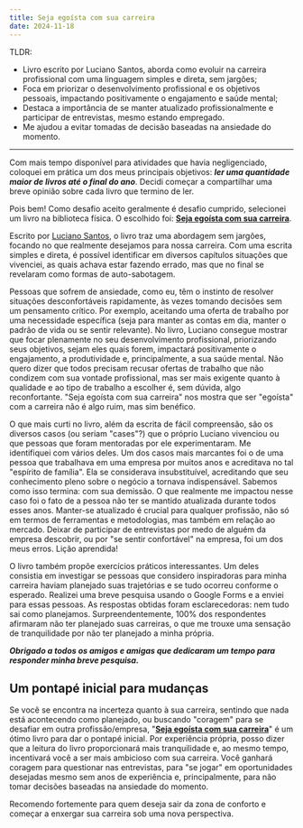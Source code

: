 ```yaml
---
title: Seja egoísta com sua carreira
date: 2024-11-18
---
```

TLDR:

- Livro escrito por Luciano Santos, aborda como evoluir na carreira profissional com uma linguagem simples e direta, sem jargões;
- Foca em priorizar o desenvolvimento profissional e os objetivos pessoais, impactando positivamente o engajamento e saúde mental;
- Destaca a importância de se manter atualizado profissionalmente e participar de entrevistas, mesmo estando empregado.
- Me ajudou a evitar tomadas de decisão baseadas na ansiedade do momento.

---

Com mais tempo disponível para atividades que havia negligenciado, coloquei em prática um dos meus principais objetivos: ***ler uma quantidade maior de livros até o final do ano***. Decidi começar a compartilhar uma breve opinião sobre cada livro que termino de ler.

Pois bem! Como desafio aceito geralmente é desafio cumprido, selecionei um livro na biblioteca física. O escolhido foi: [**Seja egoísta com sua carreira**](https://www.amazon.com.br/Seja-ego%C3%ADsta-com-sua-carreira/dp/6588523343).

Escrito por [Luciano Santos](https://www.linkedin.com/in/lucianoresponde/), o livro traz uma abordagem sem jargões, focando no que realmente desejamos para nossa carreira. Com uma escrita simples e direta, é possível identificar em diversos capítulos situações que vivenciei, as quais achava estar fazendo errado, mas que no final se revelaram como formas de auto-sabotagem.

Pessoas que sofrem de ansiedade, como eu, têm o instinto de resolver situações desconfortáveis rapidamente, às vezes tomando decisões sem um pensamento crítico. Por exemplo, aceitando uma oferta de trabalho por uma necessidade específica (seja para manter as contas em dia, manter o padrão de vida ou se sentir relevante). No livro, Luciano consegue mostrar que focar plenamente no seu desenvolvimento profissional, priorizando seus objetivos, sejam eles quais forem, impactará positivamente o engajamento, a produtividade e, principalmente, a sua saúde mental. Não quero dizer que todos precisam recusar ofertas de trabalho que não condizem com sua vontade profissional, mas ser mais exigente quanto à qualidade e ao tipo de trabalho a escolher é, sem dúvida, algo reconfortante. "Seja egoísta com sua carreira" nos mostra que ser "egoísta" com a carreira não é algo ruim, mas sim benéfico.

O que mais curti no livro, além da escrita de fácil compreensão, são os diversos casos (ou seriam "cases"?) que o próprio Luciano vivenciou ou que pessoas que foram mentoradas por ele experimentaram. Me identifiquei com vários deles. Um dos casos mais marcantes foi o de uma pessoa que trabalhava em uma empresa por muitos anos e acreditava no tal "espírito de família". Ela se considerava insubstituível, acreditando que seu conhecimento pleno sobre o negócio a tornava indispensável. Sabemos como isso termina: com sua demissão. O que realmente me impactou nesse caso foi o fato de a pessoa não ter se mantido atualizada durante todos esses anos. Manter-se atualizado é crucial para qualquer profissão, não só em termos de ferramentas e metodologias, mas também em relação ao mercado. Deixar de participar de entrevistas por medo de alguém da empresa descobrir, ou por "se sentir confortável" na empresa, foi um dos meus erros. Lição aprendida!

O livro também propõe exercícios práticos interessantes. Um deles consistia em investigar se pessoas que considero inspiradoras para minha carreira haviam planejado suas trajetórias e se tudo ocorreu conforme o esperado. Realizei uma breve pesquisa usando o Google Forms e a enviei para essas pessoas. As respostas obtidas foram esclarecedoras:  nem tudo sai como planejamos. Surpreendentemente, 100% dos respondentes afirmaram não ter planejado suas carreiras, o que me trouxe uma sensação de tranquilidade por não ter planejado a minha própria.

***Obrigado a todos os amigos e amigas que dedicaram um tempo para responder minha breve pesquisa.***

## Um pontapé inicial para mudanças

Se você se encontra na incerteza quanto à sua carreira, sentindo que nada está acontecendo como planejado, ou buscando "coragem" para se desafiar em outra profissão/empresa, "[**Seja egoísta com sua carreira**](https://www.amazon.com.br/Seja-ego%C3%ADsta-com-sua-carreira/dp/6588523343)" é um ótimo livro para dar o pontapé inicial. Por experiência própria, posso dizer que a leitura do livro proporcionará mais tranquilidade e, ao mesmo tempo, incentivará você a ser mais ambicioso com sua carreira. Você ganhará coragem para questionar nas entrevistas, para "se jogar" em oportunidades desejadas mesmo sem anos de experiência e, principalmente, para não tomar decisões baseadas na ansiedade do momento.

Recomendo fortemente para quem deseja sair da zona de conforto e começar a enxergar sua carreira sob uma nova perspectiva.
